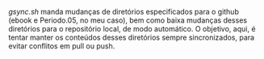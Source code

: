 *gsync.sh* manda mudanças de diretórios especificados para o github (ebook e Periodo.05, no meu caso), bem como baixa mudanças desses diretórios para o repositório local, de modo automático. O objetivo, aqui, é tentar manter os conteúdos desses diretórios sempre sincronizados, para evitar conflitos em pull ou push.